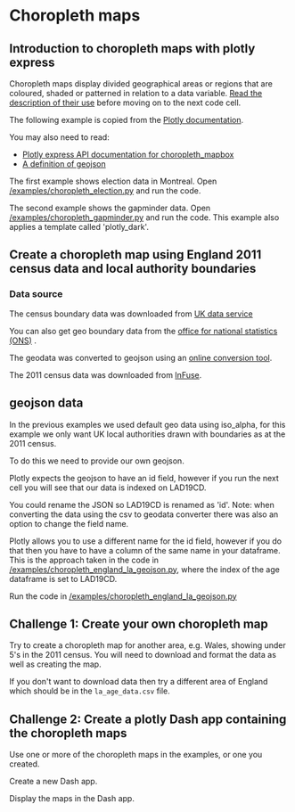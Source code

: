 # Choropleth maps

## Introduction to choropleth maps with plotly express

Choropleth maps display divided geographical areas or regions that are coloured, shaded or patterned in relation to a
data variable. [Read the description of their use](https://datavizcatalogue.com/methods/choropleth.html) before moving
on to the next code cell.

The following example is copied from the [Plotly documentation](https://plotly.com/python/plotly-express/#maps).

You may also need to read:

- [Plotly express API documentation for choropleth_mapbox](https://plotly.com/python-api-reference/generated/plotly.express.choropleth_mapbox.html#plotly.express.choropleth_mapbox)
- [A definition of geojson](https://geojson.org)

The first example shows election data in Montreal.
Open [/examples/choropleth_election.py](../examples/choropleth_election.py) and run the code.

The second example shows the gapminder data.
Open [/examples/choropleth_gapminder.py](../examples/choropleth_gapminder.py) and run the code. This example also
applies a template called 'plotly_dark'.

## Create a choropleth map using England 2011 census data and local authority boundaries

### Data source

The census boundary data was downloaded
from [UK data service](https://census.ukdataservice.ac.uk/get-data/boundary-data.aspx)

You can also get geo boundary data from
the [office for national statistics (ONS)](https://geoportal.statistics.gov.uk/datasets/census-merged-local-authority-districts-december-2011-generalised-clipped-boundaries-in-great-britain)
.

The geodata was converted to geojson using an [online conversion tool](https://odileeds.github.io/CSV2GeoJSON/).

The 2011 census data was downloaded from [InFuse](https://infuse.ukdataservice.ac.uk).

## geojson data

In the previous examples we used default geo data using iso_alpha, for this example we only want UK local authorities
drawn with boundaries as at the 2011 census.

To do this we need to provide our own geojson.

Plotly expects the geojson to have an id field, however if you run the next cell you will see that our data is indexed
on LAD19CD.

You could rename the JSON so LAD19CD is renamed as 'id'. Note: when converting the data using the csv to geodata
converter there was also an option to change the field name.

Plotly allows you to use a different name for the id field, however if you do that then you have to have a column of the
same name in your dataframe. This is the approach taken in the code
in [/examples/choropleth_england_la_geojson.py](../examples/choropleth_england_la_geojson.py), where the index of the
age dataframe is set to LAD19CD.

Run the code in [/examples/choropleth_england_la_geojson.py](../examples/choropleth_england_la_geojson.py)

## Challenge 1: Create your own choropleth map

Try to create a choropleth map for another area, e.g. Wales, showing under 5's in the 2011 census. You will need to
download and format the data as well as creating the map.

If you don't want to download data then try a different area of England which should be in the `la_age_data.csv` file.

## Challenge 2: Create a plotly Dash app containing the choropleth maps

Use one or more of the choropleth maps in the examples, or one you created.

Create a new Dash app.

Display the maps in the Dash app.